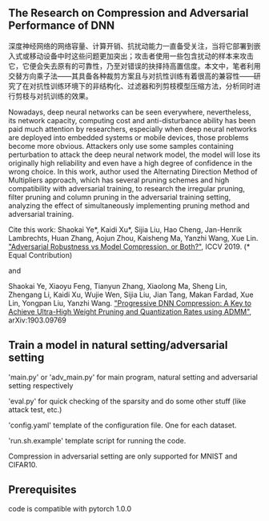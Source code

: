 The Research on Compression and Adversarial Performance of DNN
-----------------------

深度神经网络的网络容量、计算开销、抗扰动能力一直备受关注，当将它部署到嵌入式或移动设备中时这些问题更加突出；攻击者使用一些包含扰动的样本来攻击它，它便会失去原有的可靠性，乃至对错误的抉择持高置信度。本文中，笔者利用交替方向乘子法——其具备各种裁剪方案且与对抗性训练有着很高的兼容性——研究了在对抗性训练环境下的非结构化、过滤器和列剪枝模型压缩方法，分析同时进行剪枝与对抗训练的效果。

Nowadays, deep neural networks can be seen everywhere, nevertheless, its network capacity, computing cost and anti-disturbance ability has been paid much attention by researchers, especially when deep neural networks are deployed into embedded systems or mobile devices, those problems become more obvious. Attackers only use some samples containing perturbation to attack the deep neural network model, the model will lose its originally high reliability and even have a high degree of confidence in the wrong choice. In this work, author used the Alternating Direction Method of Multipliers approach, which has several pruning schemes and high compatibility with adversarial training, to research the irregular pruning, filter pruning and column pruning in the adversarial training setting, analyzing the effect of simultaneously implementing pruning method and adversarial training.

Cite this work:
Shaokai Ye\*, Kaidi Xu\*, Sijia Liu, Hao Cheng, Jan-Henrik Lambrechts, Huan Zhang, Aojun Zhou, Kaisheng Ma, Yanzhi Wang, Xue Lin. ["Adversarial Robustness vs Model Compression, or Both?"](http://openaccess.thecvf.com/content_ICCV_2019/papers/Ye_Adversarial_Robustness_vs._Model_Compression_or_Both_ICCV_2019_paper.pdf), ICCV 2019. (\* Equal Contribution)

and

Shaokai Ye, Xiaoyu Feng, Tianyun Zhang, Xiaolong Ma, Sheng Lin, Zhengang Li, Kaidi Xu, Wujie Wen, Sijia Liu, Jian Tang, Makan Fardad, Xue Lin, Yongpan Liu, Yanzhi Wang. ["Progressive DNN Compression: A Key to Achieve Ultra-High Weight Pruning and Quantization Rates using ADMM"](https://arxiv.org/pdf/1903.09769.pdf), arXiv:1903.09769


Train a model in natural setting/adversarial setting
-----------------------


'main.py' or 'adv_main.py' for main program, natural setting and adversarial setting respectively

'eval.py' for quick checking of the sparsity and do some other stuff (like attack test, etc.)

'config.yaml' template of the configuration file. One for each dataset.

'run.sh.example' template script for running the code.



Compression in adversarial setting are only supported for MNIST and CIFAR10. 


Prerequisites
-----------------------

code is compatible with pytorch 1.0.0
